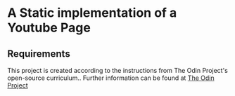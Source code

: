 # A Static implementation of a Youtube Page
## Requirements
This project is created according to the instructions from The Odin Project's open-source curriculum.. Further information can be found at [The Odin Project](https://github.com/TheOdinProject/curriculum/tree/b5b6fc5cfedbcc28005eb92aca8ba79e0e81bdc8/html_css)
